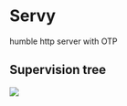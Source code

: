 # Servy

humble http server with OTP

## Supervision tree

![](https://github.com/qiushiyan/images/blob/e79a3a34b685cc27028b8c77dd6c45d588e2fdde/servy/servy.png?raw=true)